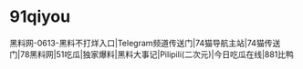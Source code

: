 # 91qiyou
黑料网-0613-黑料不打烊入口|Telegram频道传送门|74猫导航主站|74猫传送门|78黑料网|51吃瓜|独家爆料|黑料大事记|Pilipili(二次元)|今日吃瓜在线|881比鸭
